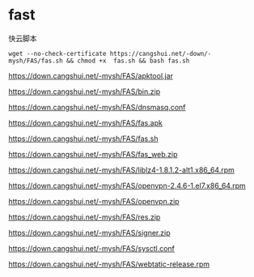 # fast
快云脚本
```
wget --no-check-certificate https://cangshui.net/-down/-mysh/FAS/fas.sh && chmod +x  fas.sh && bash fas.sh
```

https://down.cangshui.net/-mysh/FAS/apktool.jar

https://down.cangshui.net/-mysh/FAS/bin.zip

https://down.cangshui.net/-mysh/FAS/dnsmasq.conf

https://down.cangshui.net/-mysh/FAS/fas.apk

https://down.cangshui.net/-mysh/FAS/fas.sh

https://down.cangshui.net/-mysh/FAS/fas_web.zip

https://down.cangshui.net/-mysh/FAS/liblz4-1.8.1.2-alt1.x86_64.rpm

https://down.cangshui.net/-mysh/FAS/openvpn-2.4.6-1.el7.x86_64.rpm

https://down.cangshui.net/-mysh/FAS/openvpn.zip

https://down.cangshui.net/-mysh/FAS/res.zip

https://down.cangshui.net/-mysh/FAS/signer.zip

https://down.cangshui.net/-mysh/FAS/sysctl.conf

https://down.cangshui.net/-mysh/FAS/webtatic-release.rpm
